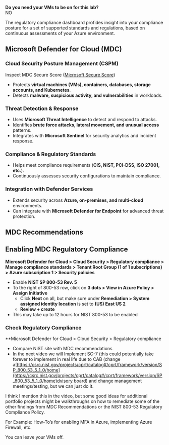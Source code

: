 **Do you need your VMs to be on for this lab?**  
NO  

The regulatory compliance dashboard profides insight into your compliance posture for a set of supported standards and regulations, based on continuous assessments of your Azure environment.
## Microsoft Defender for Cloud (MDC)
### Cloud Security Posture Management (CSPM)
Inspect MDC Secure Score ([Microsoft Secure Score](https://learn.microsoft.com/en-us/microsoft-365/security/defender/microsoft-secure-score?view=o365-worldwide))
 - Protects **virtual machines (VMs), containers, databases, storage accounts, and Kubernetes**.
 - Detects **malware, suspicious activity, and vulnerabilities** in workloads.
### Threat Detection & Response
 - Uses **Microsoft Threat Intelligence** to detect and respond to attacks.
 - Identifies **brute force attacks, lateral movement, and unusual access** patterns.
 - Integrates with **Microsoft Sentinel** for security analytics and incident response.
### Compliance & Regulatory Standards
 - Helps meet compliance requirements (**CIS, NIST, PCI-DSS, ISO 27001, etc.**).
 - Continuously assesses security configurations to maintain compliance.
### Integration with Defender Services
 - Extends security across **Azure, on-premises, and multi-cloud** environments.
 - Can integrate with **Microsoft Defender for Endpoint** for advanced threat protection.

## MDC Recommendations

## Enabling MDC Regulatory Compliance
**Microsoft Defender for Cloud > Cloud Security > Regulatory compliance > Manage compliance standards > Tenant Root Group (1 of 1 subscriptions) > Azure subscription 1 > Security policies**
- Enable **NIST SP 800-53 Rev. 5**
- To the right of 800-53 row, click on **3 dots > View in Azure Policy > Assign Initiative**
	- Click **Next** on all, but make sure under **Remediation > System assigned identity location** is set to **(US) East US 2**
	- **Review + create**
- This may take up to 12 hours for NIST 800-53 to be enabled
### Check Regulatory Compliance
**Microsoft Defender for Cloud > Cloud Security > Regulatory compliance
- Compare NIST site with MDC recommendations
- In the next video we will Implement SC-7 (this could potentially take forever to implement in real life due to CAB (change a[https://csrc.nist.gov/projects/cprt/catalog#/cprt/framework/version/SP_800_53_5_1_0/home](https://csrc.nist.gov/projects/cprt/catalog#/cprt/framework/version/SP_800_53_5_1_0/home)dvisory board) and change management meetings/testing, but we can just do it. 

I think I mention this in the video, but some good ideas for additional portfolio projects might be walkthroughs on how to remediate some of the other findings from MDC Recommendations or the NIST 800-53 Regulatory Compliance Policy.

For Example: How-To’s for enabling MFA in Azure, implementing Azure Firewall, etc.

You can leave your VMs off.
